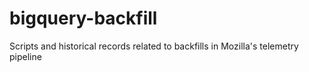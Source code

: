 # bigquery-backfill
Scripts and historical records related to backfills in Mozilla's telemetry pipeline
